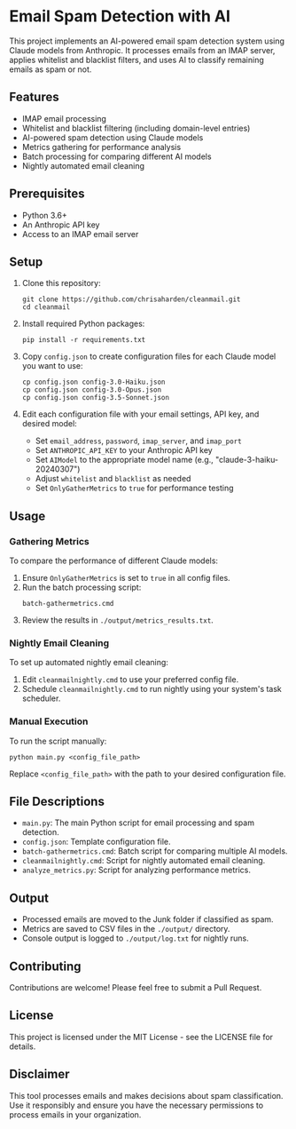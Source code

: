 # Email Spam Detection with AI

This project implements an AI-powered email spam detection system using Claude models from Anthropic. It processes emails from an IMAP server, applies whitelist and blacklist filters, and uses AI to classify remaining emails as spam or not.

## Features

- IMAP email processing
- Whitelist and blacklist filtering (including domain-level entries)
- AI-powered spam detection using Claude models
- Metrics gathering for performance analysis
- Batch processing for comparing different AI models
- Nightly automated email cleaning

## Prerequisites

- Python 3.6+
- An Anthropic API key
- Access to an IMAP email server

## Setup

1. Clone this repository:
   ```
   git clone https://github.com/chrisaharden/cleanmail.git
   cd cleanmail
   ```

2. Install required Python packages:
   ```
   pip install -r requirements.txt
   ```

3. Copy `config.json` to create configuration files for each Claude model you want to use:
   ```
   cp config.json config-3.0-Haiku.json
   cp config.json config-3.0-Opus.json
   cp config.json config-3.5-Sonnet.json
   ```

4. Edit each configuration file with your email settings, API key, and desired model:
   - Set `email_address`, `password`, `imap_server`, and `imap_port`
   - Set `ANTHROPIC_API_KEY` to your Anthropic API key
   - Set `AIModel` to the appropriate model name (e.g., "claude-3-haiku-20240307")
   - Adjust `whitelist` and `blacklist` as needed
   - Set `OnlyGatherMetrics` to `true` for performance testing

## Usage

### Gathering Metrics

To compare the performance of different Claude models:

1. Ensure `OnlyGatherMetrics` is set to `true` in all config files.
2. Run the batch processing script:
   ```
   batch-gathermetrics.cmd
   ```
3. Review the results in `./output/metrics_results.txt`.

### Nightly Email Cleaning

To set up automated nightly email cleaning:

1. Edit `cleanmailnightly.cmd` to use your preferred config file.
2. Schedule `cleanmailnightly.cmd` to run nightly using your system's task scheduler.

### Manual Execution

To run the script manually:

```
python main.py <config_file_path>
```

Replace `<config_file_path>` with the path to your desired configuration file.

## File Descriptions

- `main.py`: The main Python script for email processing and spam detection.
- `config.json`: Template configuration file.
- `batch-gathermetrics.cmd`: Batch script for comparing multiple AI models.
- `cleanmailnightly.cmd`: Script for nightly automated email cleaning.
- `analyze_metrics.py`: Script for analyzing performance metrics.

## Output

- Processed emails are moved to the Junk folder if classified as spam.
- Metrics are saved to CSV files in the `./output/` directory.
- Console output is logged to `./output/log.txt` for nightly runs.

## Contributing

Contributions are welcome! Please feel free to submit a Pull Request.

## License

This project is licensed under the MIT License - see the LICENSE file for details.

## Disclaimer

This tool processes emails and makes decisions about spam classification. Use it responsibly and ensure you have the necessary permissions to process emails in your organization.
